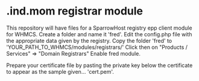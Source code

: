# .ind.mom registrar module
This repository will have files for a SparrowHost registry epp client module for WHMCS.
Create a folder and name it 'fred'.
Edit the config.php file with the appropriate data given by the registry.
Copy the folder 'fred' to 'YOUR_PATH_TO_WHMCS/modules/registrars/'
Click then on "Products / Services" => "Domain Registrars"
Enable fred module.

Prepare your certificate file by pasting the private key below the certificate to appear as the sample given... 'cert.pem'.
